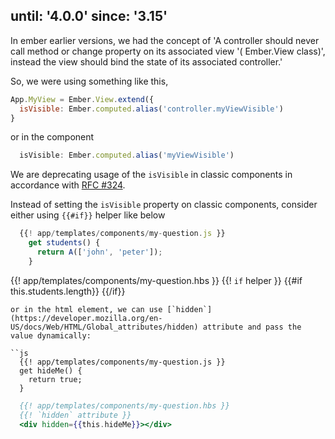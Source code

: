 until: '4.0.0'
since: '3.15'
---
In ember earlier versions, we had the concept of 'A controller should never call method or change property on its associated view '( Ember.View class)', instead the view should bind the state of its associated controller.'

So, we were using something like this,
```js
App.MyView = Ember.View.extend({
  isVisible: Ember.computed.alias('controller.myViewVisible')
}
```

or in the component

```js
  isVisible: Ember.computed.alias('myViewVisible')
```

We are deprecating usage of the `isVisible` in classic components in accordance with [RFC #324](https://github.com/emberjs/rfcs/blob/master/text/0324-deprecate-component-isvisible.md).

Instead of setting the `isVisible` property on classic components, consider either using `{{#if}}` helper like below

```js
  {{! app/templates/components/my-question.js }}
    get students() {
      return A(['john', 'peter']);
    }
```
{{! app/templates/components/my-question.hbs }}
{{! `if` helper }}
{{#if this.students.length}}
  <MyComponent />
{{/if}}
```
or in the html element, we can use [`hidden`] (https://developer.mozilla.org/en-US/docs/Web/HTML/Global_attributes/hidden) attribute and pass the value dynamically:

``js
  {{! app/templates/components/my-question.js }}
  get hideMe() {
    return true;
  }
```

```hbs
  {{! app/templates/components/my-question.hbs }}
  {{! `hidden` attribute }}
  <div hidden={{this.hideMe}}></div>
```

